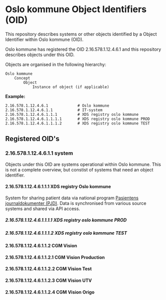 # Oslo kommune Object Identifiers (OID)

This repository describes systems or other objects identified by a Object Identifier within Oslo kommune (OID).

Oslo kommune has registered the OID 2.16.578.1.12.4.6.1 and this repository describes objects under this OID.

Objects are organised in the following hierarchy:

```
Oslo kommune
    Concept
        Object
            Instance of object (if applicable)
```

**Example:**

```
2.16.578.1.12.4.6.1             # Oslo kommune
2.16.578.1.12.4.6.1.1           # IT-system
2.16.578.1.12.4.6.1.1.1         # XDS registry oslo kommune
2.16.578.1.12.4.6.1.1.1.1       # XDS registry oslo kommune PROD
2.16.578.1.12.4.6.1.1.1.2       # XDS registry oslo kommune TEST
```

## Registered OID's

### 2.16.578.1.12.4.6.1.1 system

Objects under this OID are systems operational within Oslo kommune. This is not a complete overview, but constist of systems that need an object identifier. 

#### 2.16.578.1.12.4.6.1.1.1 XDS registry Oslo kommune

System for sharing patient data via national program [Pasientens journaldokumenter (PJD)](https://www.nhn.no/tjenester/pasientens-journaldokumenter). Data is synchronised from various source systems and shared via API access.

##### 2.16.578.1.12.4.6.1.1.1.1 XDS registry oslo kommune PROD

##### 2.16.578.1.12.4.6.1.1.1.2 XDS registry oslo kommune TEST

#### 2.16.578.1.12.4.6.1.1.2 CGM Vision

#### 2.16.578.1.12.4.6.1.1.2.1 CGM Vision Production

#### 2.16.578.1.12.4.6.1.1.2.2 CGM Vision Test

#### 2.16.578.1.12.4.6.1.1.2.3 CGM Vision UTV

#### 2.16.578.1.12.4.6.1.1.2.4 CGM Vision Origo
